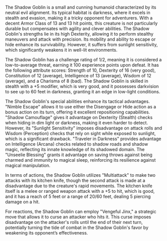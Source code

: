 The Shadow Goblin is a small and cunning humanoid characterized by its neutral evil alignment. Its typical habitat is darkness, where it excels in stealth and evasion, making it a tricky opponent for adventurers. With a decent Armor Class of 13 and 13 hit points, this creature is not particularly durable but compensates with agility and clever abilities. The Shadow Goblin's strengths lie in its high Dexterity, allowing it to perform stealthy maneuvers and attack with precision. Its mobility and ability to escape or hide enhance its survivability. However, it suffers from sunlight sensitivity, which significantly weakens it in well-lit environments. 

The Shadow Goblin has a challenge rating of 1/2, meaning it is considered a low-to-average threat, earning it 100 experience points upon defeat. It has the following attribute scores: Strength of 10, Dexterity of 16 (very good), Constitution of 12 (average), Intelligence of 13 (average), Wisdom of 12 (average), and a Charisma of 8 (bad). The Shadow Goblin is skilled in stealth with a +5 modifier, which is very good, and it possesses darkvision to see up to 60 feet in darkness, granting it an edge in low-light conditions.

The Shadow Goblin's special abilities enhance its tactical advantages. "Nimble Escape" allows it to use either the Disengage or Hide action as a bonus action on its turn, offering it excellent repositioning capabilities. "Shadow Camouflage" gives it advantage on Dexterity (Stealth) checks when hiding in dim light or darkness, making it even harder to detect. However, its "Sunlight Sensitivity" imposes disadvantage on attack rolls and Wisdom (Perception) checks that rely on sight while exposed to sunlight, which is a significant drawback. "Traveler in Darkness" provides advantage on Intelligence (Arcana) checks related to shadow roads and shadow magic, reflecting its innate knowledge of its shadowed domain. The "Unseelie Blessing" grants it advantage on saving throws against being charmed and immunity to magical sleep, reinforcing its resilience against magical manipulation.

In terms of actions, the Shadow Goblin utilizes "Multiattack" to make two attacks with its kitchen knife, though the second attack is made at a disadvantage due to the creature's rapid movements. The kitchen knife itself is a melee or ranged weapon attack with a +5 to hit, which is good, and it has a reach of 5 feet or a range of 20/60 feet, dealing 5 piercing damage on a hit. 

For reactions, the Shadow Goblin can employ "Vengeful Jinx," a strategic move that allows it to curse an attacker who hits it. This curse imposes disadvantage on the attacker's rolls until the end of their next turn, potentially turning the tide of combat in the Shadow Goblin's favor by weakening its opponent’s effectiveness.